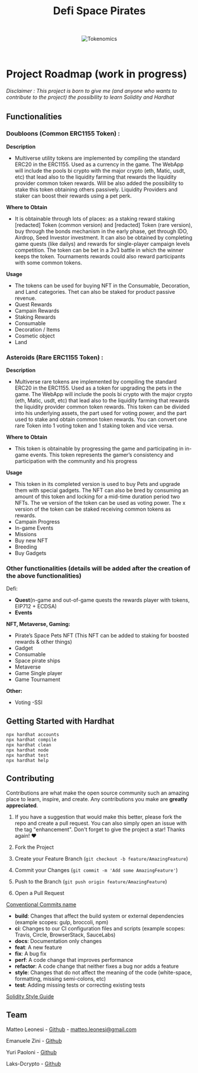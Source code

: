 <div align="center">
   <h1 align="center">Defi Space Pirates</h3>
</div>
<br>
<div align="center">
   
 ![Tokenomics](https://user-images.githubusercontent.com/38867931/161377333-7019db12-efd3-4ff9-a445-e1ac4a158f1f.png)

</div>
<br>

# Project Roadmap (work in progress)

<h6>Disclaimer : This project is born to give me (and anyone who wants to contribute to the project) the possibility to learn Solidity and Hardhat</h6>

## Functionalities

### Doubloons (Common ERC1155 Token) : 

**Description**
- Multiverse utility tokens are implemented by compiling the standard ERC20 in the
ERC1155. Used as a currency in the game. The WebApp will include the pools bi
crypto with the major crypto (eth, Matic, usdt, etc) that lead also to the liquidity
farming that rewards the liquidity provider common token rewards. Will be also
added the possibility to stake this token obtaining others passively. Liquidity
Providers and staker can boost their rewards using a pet perk.

**Where to Obtain**
- It is obtainable through lots of places: as a staking reward staking [redacted]
Token (common version) and [redacted] Token (rare version), buy through the
bonds mechanism in the early phase, get through IDO, Airdrop, Seed Investor
investment. It can also be obtained by completing game quests (like dailys) and
rewards for single-player campaign levels competition. The token can be bet in a
3v3 battle in which the winner keeps the token. Tournaments rewards could also
reward participants with some common tokens.

**Usage**
- The tokens can be used for buying NFT in the Consumable, Decoration, and
Land categories. Thet can also be staked for product passive revenue.
- Quest Rewards 
- Campain Rewards 
- Staking Rewards 
- Consumable 
- Decoration / Items 
- Cosmetic object 
- Land 

### Asteroids (Rare ERC1155 Token) : 

**Description**
- Multiverse rare tokens are implemented by compiling the standard ERC20 in the
ERC1155. Used as a token for upgrading the pets in the game. The WebApp will
include the pools bi crypto with the major crypto (eth, Matic, usdt, etc) that lead
also to the liquidity farming that rewards the liquidity provider common token
rewards. This token can be divided into his underlying assets, the part used for
voting power, and the part used to stake and obtain common token rewards. You
can convert one rare Token into 1 voting token and 1 staking token and vice
versa.

**Where to Obtain**
- This token is obtainable by progressing the game and participating in in-game
events. This token represents the gamer’s consistency and participation with the
community and his progress

**Usage**
- This token in its completed version is used to buy Pets and upgrade them with
special gadgets. The NFT can also be bred by consuming an amount of this
token and locking for a mid-time duration period two NFTs.
The ve version of the token can be used as voting power.
The x version of the token can be staked receiving common tokens as rewards.
- Campain Progress 
- In-game Events
- Missions
- Buy new NFT 
- Breeding
- Buy Gadgets 

### Other functionalities (details will be added after the creation of the above functionalities)
Defi:
- **Quest**(n-game and out-of-game quests the rewards player with tokens, EIP712 + ECDSA) 
- **Events**

**NFT, Metaverse, Gaming:**
- Pirate’s Space Pets NFT (This NFT can be added to staking for boosted rewards & other things)
- Gadget
- Consumable
- Space pirate ships
- Metaverse
- Game Single player
- Game Tournament

**Other:**
- Voting
 -SSI

## Getting Started with Hardhat 

```shell
npx hardhat accounts
npx hardhat compile
npx hardhat clean
npx hardhat node
npx hardhat test
npx hardhat help
```

## Contributing

Contributions are what make the open source community such an amazing place to learn, inspire, and create. Any contributions you make are **greatly appreciated**. 

1. If you have a suggestion that would make this better, please fork the repo and create a pull request. You can also simply open an issue with the tag "enhancement".
Don't forget to give the project a star! Thanks again! ❤️

1. Fork the Project
2. Create your Feature Branch (`git checkout -b feature/AmazingFeature`)
3. Commit your Changes (`git commit -m 'Add some AmazingFeature'`)
4. Push to the Branch (`git push origin feature/AmazingFeature`)
5. Open a Pull Request

[Conventional Commits name](https://www.conventionalcommits.org/en/v1.0.0/)

* **build**: Changes that affect the build system or external dependencies (example scopes: gulp, broccoli, npm)
* **ci**: Changes to our CI configuration files and scripts (example scopes: Travis, Circle, BrowserStack, SauceLabs)
* **docs**: Documentation only changes
* **feat**: A new feature
* **fix**: A bug fix
* **perf**: A code change that improves performance
* **refactor**: A code change that neither fixes a bug nor adds a feature
* **style**: Changes that do not affect the meaning of the code (white-space, formatting, missing semi-colons, etc)
* **test**: Adding missing tests or correcting existing tests

[Solidity Style Guide](https://docs.soliditylang.org/en/v0.8.11/style-guide.html)

## Team

Matteo Leonesi - [Github](https://github.com/MatteoLeonesi) - matteo.leonesi@gmail.com

Emanuele Zini - [Github](https://github.com/Gr3it)

Yuri Paoloni - [Github](https://github.com/yuripaoloni)

Laks-Dcrypto -  [Github](https://github.com/Laks-Dcrypto)
